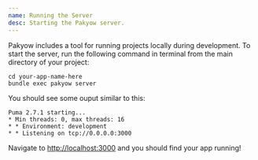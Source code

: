 ```yaml
---
name: Running the Server
desc: Starting the Pakyow server.
---
```


Pakyow includes a tool for running projects locally during development. To start the
server, run the following command in terminal from the main directory of your project:

```
cd your-app-name-here
bundle exec pakyow server
```

You should see some ouput similar to this:

```
Puma 2.7.1 starting...
* Min threads: 0, max threads: 16
* * Environment: development
* * Listening on tcp://0.0.0.0:3000
```

Navigate to [http://localhost:3000](http://localhost:3000) and you should find your app running!
